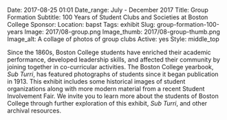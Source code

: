 Date: 2017-08-25 01:01 
Date_range: July - December 2017
Title: Group Formation
Subtitle: 100 Years of Student Clubs and Societies at Boston College
Sponsor: 
Location: bapst
Tags: exhibit
Slug: group-formation-100-years
Image: 2017/08-group.png
Image_thumb: 2017/08-group-thumb.png
Image_alt: A collage of photos of group clubs
Active: yes
Style: middle_top

Since the 1860s, Boston College students have enriched their academic performance, developed leadership skills, and affected their community by joining together in co-curricular activities. The Boston College yearbook, <em>Sub Turri</em>, has featured photographs of students since it began publication in 1913. This exhibit includes some historical images of student organizations along with more modern material from a recent Student Involvement Fair. We invite you to learn more about the students of Boston College through further exploration of this exhibit, <em>Sub Turri</em>, and other archival resources.